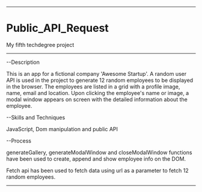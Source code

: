 ****************************
# Public_API_Request
 My fifth techdegree project
****************************


--Description

This is an app for a fictional company 'Awesome Startup'. A random user API is used in the project to
generate 12 random employees to be displayed in the browser. The employees are listed in a grid with
a profile image, name, email and location. Upon clicking the employee's name or image, a modal window
appears on screen with the detailed information about the employee.


--Skills and Techniques

JavaScript, Dom manipulation and public API

--Process

generateGallery, generateModalWindow and closeModalWindow functions have been used to create, append and
show employee info on the DOM.

Fetch api has been used to fetch data using url as a parameter to fetch 12 random employees.


***********************************************************************
